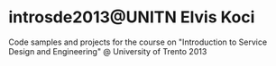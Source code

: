 introsde2013@UNITN
Elvis Koci
============

Code samples and projects for the course on "Introduction to Service Design and Engineering" @ University of Trento 2013
